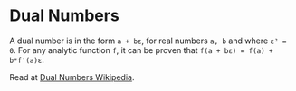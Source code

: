 # Dual Numbers

A dual number is in the form `a + bε`, for real numbers `a, b` and where `ε² = 0`. For any analytic function `f`, it can be proven that `f(a + bε) = f(a) + b*f'(a)ε`.

Read at [Dual Numbers Wikipedia](https://en.wikipedia.org/wiki/Dual_number).
